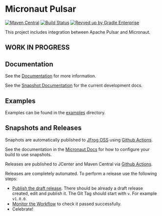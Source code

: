 # Micronaut Pulsar

[![Maven Central](https://img.shields.io/maven-central/v/io.micronaut.pulsar/micronaut-pulsar.svg?label=Maven%20Central)](https://search.maven.org/search?q=g:%22io.micronaut.pulsar%22%20AND%20a:%22micronaut-pulsar%22)
[![Build Status](https://github.com/micronaut-projects/micronaut-pulsar/workflows/Java%20CI/badge.svg)](https://github.com/micronaut-projects/micronaut-pulsar/actions)
[![Revved up by Gradle Enterprise](https://img.shields.io/badge/Revved%20up%20by-Gradle%20Enterprise-06A0CE?logo=Gradle&labelColor=02303A)](https://ge.micronaut.io/scans)

This project includes integration between Apache Pulsar and Micronaut.
## WORK IN PROGRESS
## Documentation

See the [Documentation](https://micronaut-projects.github.io/micronaut-pulsar/latest/guide/) for more information. 

See the [Snapshot Documentation](https://micronaut-projects.github.io/micronaut-pulsar/snapshot/guide/) for the current development docs.

## Examples

Examples can be found in the [examples](https://github.com/micronaut-projects/micronaut-pulsar/tree/master/examples) directory.

## Snapshots and Releases

Snaphots are automatically published to [JFrog OSS](https://oss.jfrog.org/artifactory/oss-snapshot-local/) using [Github Actions](https://github.com/micronaut-projects/micronaut-pulsar/actions).

See the documentation in the [Micronaut Docs](https://docs.micronaut.io/latest/guide/index.html#usingsnapshots) for how to configure your build to use snapshots.

Releases are published to JCenter and Maven Central via [Github Actions](https://github.com/micronaut-projects/micronaut-pulsar/actions).

Releases are completely automated. To perform a release use the following steps:

* [Publish the draft release](https://github.com/micronaut-projects/micronaut-pulsar/releases). There should be already a draft release created, edit and publish it. The Git Tag should start with `v`. For example `v1.0.0`.
* [Monitor the Workflow](https://github.com/micronaut-projects/micronaut-pulsar/actions?query=workflow%3ARelease) to check it passed successfully.
* Celebrate!
